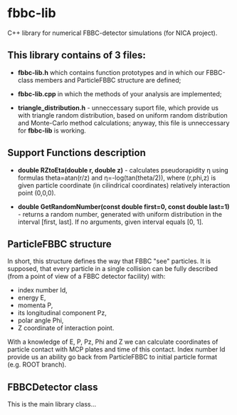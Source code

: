 # fbbc-lib
C++ library for numerical FBBC-detector simulations (for NICA project).

## This library contains of 3 files:
- **fbbc-lib.h** which contains function prototypes and in which our
FBBC-class members and ParticleFBBC structure are defined;

- **fbbc-lib.cpp** in which the methods of your analysis are implemented;

- **triangle_distribution.h** - unneccessary suport file, which provide us with triangle random distribution,
based on uniform random distribution and Monte-Carlo method calculations; anyway,
this file is unneccessary for **fbbc-lib** is working.

## Support Functions description

- **double RZtoEta(double r, double z)** - 
calculates pseudorapidity η using formulas theta=atan(r/z) and η=-log(tan(theta/2)),
where (r,phi,z) is given particle 
coordinate (in cilindrical coordinates) relatively interaction point (0,0,0).

- **double GetRandomNumber(const double first=0, const double last=1)** - 
returns a random number, generated with uniform distribution in the interval [first, last].
If no arguments, given interval equals [0, 1].

## ParticleFBBC structure
In short, this structure defines the way that FBBC "see" particles.
It is supposed, that every particle in a single collision can be fully described (from a point of
view of a FBBC detector facility) with:
- index number Id,
- energy E,
- momenta P,
- its longitudinal component Pz,
- polar angle Phi,
- Z coordinate  of interaction point.

With a knowledge of E, P, Pz, Phi and Z we can calculate coordinates of particle contact with MCP plates
and time of this contact. Index number Id provide us an ability go back from ParticleFBBC to initial
particle format (e.g. ROOT branch).

## FBBCDetector class
This is the main library class...
